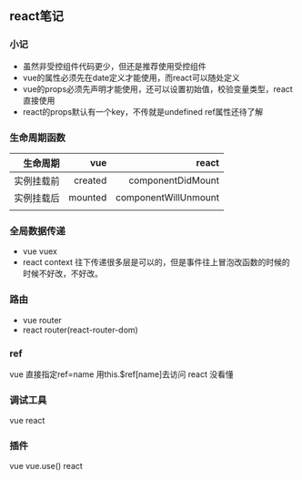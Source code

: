 ## react笔记

### 小记
- 虽然非受控组件代码更少，但还是推荐使用受控组件
- vue的属性必须先在date定义才能使用，而react可以随处定义
- vue的props必须先声明才能使用，还可以设置初始值，校验变量类型，react直接使用
- react的props默认有一个key，不传就是undefined
ref属性还待了解
### 生命周期函数
|生命周期|vue|react|
|--:|--:|--:|
|实例挂载前|created|componentDidMount|
|实例挂载后|mounted|componentWillUnmount|
|||

### 全局数据传递
- vue vuex
- react context  往下传递很多层是可以的，但是事件往上冒泡改函数的时候的时候不好改，不好改。

### 路由
- vue router
- react router(react-router-dom)
### ref
vue 直接指定ref=name 用this.$ref[name]去访问
react 没看懂


### 调试工具
vue
react

### 插件
vue vue.use()
react 